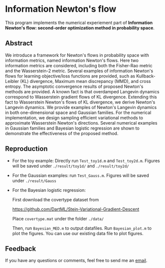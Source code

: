 # Information Newton's flow

This program implements the numerical experiement part of __Information Newton's flow: second-order optimization method in probability space__. 



## Abstract

We introduce a framework for Newton's flows in probability space with information metrics, named information Newton's flows. Here two information metrics are considered, including both the Fisher-Rao metric and the Wasserstein-2 metric. Several examples of information Newton's flows for learning objective/loss functions are provided, such as Kullback-Leibler (KL) divergence, Maximum mean discrepancy (MMD), and cross entropy. The asymptotic convergence results of proposed Newton's methods are provided. A known fact is that overdamped Langevin dynamics correspond to Wasserstein gradient flows of KL divergence. Extending this fact to Wasserstein Newton's flows of KL divergence, we derive Newton's Langevin dynamics. We provide examples of Newton's Langevin dynamics in both one-dimensional space and Gaussian families. For the numerical implementation, we design sampling efficient variational methods to approximate Wasserstein Newton's directions. Several numerical examples in Gaussian families and Bayesian logistic regression are shown to demonstrate the effectiveness of the proposed method. 



## Reproduction

- For the toy example: Directly run `Test_toy1d.m` and `Test_toy2d.m`. Figures will be saved under `./result/toy1d/` and `./result/toy2d/` 

- For the Gaussian examples:  run `Test_Gauss.m`. Figures will be saved under `./result/Gauss`

- For the Bayesian logistic regression:  

  First download the covertype dataset from

  https://github.com/DartML/Stein-Variational-Gradient-Descent

  Place `covertype.mat` under the folder `./data/`

  Then, run `Bayesian_MED.m` to output datafiles. Run `Bayesian_plot.m` to plot the figures. You can use our existing data file to plot figures. 



## Feedback

If you have any questions or comments, feel free to send me an [email](zackwang24@pku.edu.cn). 